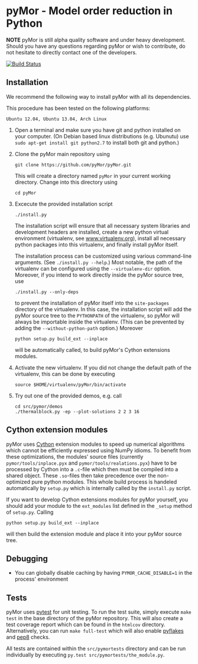 pyMor - Model order reduction in Python
=======================================

**NOTE** pyMor is still alpha quality software and under heavy development.
Should you have any questions regarding pyMor or wish to contribute, do not
hesitate to directly contact one of the developers.

[![Build Status](https://travis-ci.org/pyMor/pyMor.png)](https://travis-ci.org/pyMor/pyMor)


Installation
------------

We recommend the following way to install pyMor with all its dependencies.

This procedure has been tested on the following platforms:

    Ubuntu 12.04, Ubuntu 13.04, Arch Linux


1.  Open a terminal and make sure you have git and python installed on your
    computer. (On Debian based linux distributions (e.g. Ubunutu) use `sudo
    apt-get install git python2.7` to install both git and python.)

2.  Clone the pyMor main repository using
    
        git clone https://github.com/pyMor/pyMor.git
    
    This will create a directory named `pyMor` in your current working directory.
    Change into this directory using
    
        cd pyMor

3.  Excecute the provided installation script
    
        ./install.py
    
    The installation script will ensure that all necessary system libraries and
    development headers are installed, create a new python virtual environment
    (virtualenv, see www.virtualenv.org), install all necessary python packages into
    this virtualenv, and finally install pyMor itself.
    
    The installation process can be customized using various command-line arguments.
    (See `./install.py --help`.) Most notable, the path of the virtualenv can be
    configured using the `--virtualenv-dir` option.  Moreover, if you intend to work
    directly inside the pyMor source tree, use
    
        ./install.py --only-deps
    
    to prevent the installation of pyMor itself into the `site-packages` directory
    of the virtualenv. In this case, the installation script will add the pyMor
    source tree to the `PYTHONPATH` of the virtualenv, so pyMor will always be
    importable inside the virtualenv. (This can be prevented by adding the
    `--without-python-path` option.) Moreover
    
        python setup.py build_ext --inplace
    
    will be automatically called, to build pyMor's Cython extensions modules.
   
4.  Activate the new virtualenv. If you did not change the default path of the
    virtualenv, this can be done by executing
    
        source $HOME/virtualenv/pyMor/bin/activate
    
5.  Try out one of the provided demos, e.g. call
    
        cd src/pymor/demos
        ./thermalblock.py -ep --plot-solutions 2 2 3 16


Cython extension modules
------------------------

pyMor uses [Cython](http://www.cython.org/) extension modules to speed up
numerical algorithms which cannot be efficiently expressed using NumPy idioms.
To benefit from these optimizations, the modules' source files (currently
`pymor/tools/inplace.pyx` and `pymor/tools/realations.pyx`) have to be processed
by Cython into a `.c`-file which then must be compiled into a shared object.
These `.so`-files then take precedence over the non-optimized pure python
modules.  This whole build process is handeled automatically by `setup.py`
which is internally called by the `install.py` script.  

If you want to develop Cython extensions modules for pyMor yourself, you should
add your module to the `ext_modules` list defined in the `_setup` method of
`setup.py`. Calling

    python setup.py build_ext --inplace

will then build the extension module and place it into your pyMor source tree.


Debugging
---------

 * You can globally disable caching by having `PYMOR_CACHE_DISABLE=1` in the process' environment


Tests
-----

pyMor uses [pytest](http://pytest.org/) for unit testing. To run the test suite,
simply execute `make test` in the base directory of the pyMor repository. This
will also create a test coverage report which can be found in the `htmlcov`
directory. Alternatively, you can run `make full-test` which will also enable
[pyflakes](https://pypi.python.org/pypi/pyflakes) and
[pep8](http://www.python.org/dev/peps/pep-0008/) checks.

All tests are contained within the `src/pymortests` directory and can be run
individually by executing `py.test src/pymortests/the_module.py`.
